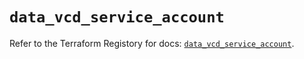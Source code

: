 # `data_vcd_service_account`

Refer to the Terraform Registory for docs: [`data_vcd_service_account`](https://registry.terraform.io/providers/vmware/vcd/3.10.0/docs/data-sources/service_account).
